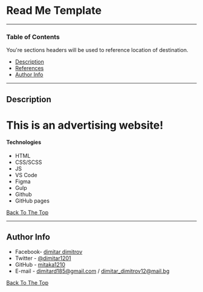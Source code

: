 # Read Me Template

---

### Table of Contents
You're sections headers will be used to reference location of destination.

- [Description](#description)
- [References](#references)
- [Author Info](#author-info)

---

## Description

<h1>This is an advertising website!</h1>

#### Technologies

- HTML
- CSS/SCSS
- JS
- VS Code
- Figma
- Gulp
- Github
- GitHub pages

[Back To The Top](#read-me-template)

---

## Author Info

- Facebook- [dimitar dimitrov](https://www.facebook.com/mitaka1210)
- Twitter - [@dimitar1201](https://twitter.com/dimitar1201)
- GitHub - [mitaka1210](https://github.com/mitaka1210?tab=repositories)
- E-mail - [dimitard185@gmail.com](mailto:dimitard185@gmail.com) / [dimitar_dimitrov12@mail.bg](mailto:dimitar_dimitrov12@mail.bg)

[Back To The Top](#read-me-template)